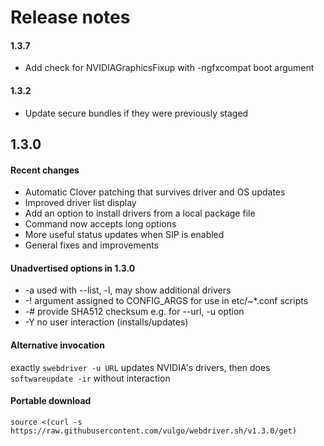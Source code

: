 # Release notes

#### 1.3.7

- Add check for NVIDIAGraphicsFixup with -ngfxcompat boot argument

#### 1.3.2

- Update secure bundles if they were previously staged

## 1.3.0

#### Recent changes

- Automatic Clover patching that survives driver and OS updates
- Improved driver list display
- Add an option to install drivers from a local package file
- Command now accepts long options
- More useful status updates when SIP is enabled
- General fixes and improvements

#### Unadvertised options in 1.3.0

- -a	used with --list, -l, may show additional drivers
- -!	argument assigned to CONFIG_ARGS for use in etc/~*.conf scripts
- -#	provide SHA512 checksum e.g. for --url, -u option
- -Y	no user interaction (installs/updates)

#### Alternative invocation

exactly ```swebdriver -u URL``` updates NVIDIA's drivers, then does ```softwareupdate -ir``` without interaction

#### Portable download

```source <(curl -s https://raw.githubusercontent.com/vulgo/webdriver.sh/v1.3.0/get)```